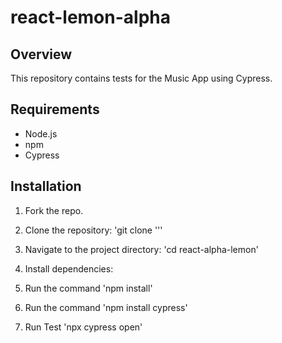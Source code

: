 # react-lemon-alpha
## Overview
This repository contains tests for the Music App using Cypress.

## Requirements
- Node.js
- npm
- Сypress

## Installation
1. Fork the repo.
1. Clone the repository: 'git clone '<repository-url>''
1. Navigate to the project directory: 'cd react-alpha-lemon'

1. Install dependencies:
1. Run the command 'npm install'
1. Run the command 'npm install cypress'

1. Run Test 'npx cypress open'
